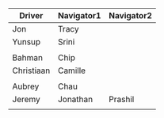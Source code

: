 | Driver | Navigator1 | Navigator2| 
|--------|-----------|------------| 
|Jon|Tracy| |
|Yunsup|Srini| |
| | |
|Bahman|Chip| |
|Christiaan|Camille| |
| | |
|Aubrey|Chau| |
|Jeremy|Jonathan|Prashil|
| | |
  
